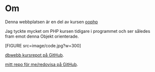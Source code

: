 ---
---
Om
=========================

Denna webbplatsen är en del av kursen [oophp](https://dbwebb.se/kurser/oophp-v4)

Jag tyckte mycket om PHP kursen tidigare i programmet och ser således fram emot denna Objekt orienterade.


[FIGURE src=image/code.jpg?w=300]

[dbwebb kursrepot på GitHub](https://github.com/dbwebb-se/oophp).

[mitt repo för me/redovisa på GitHub](https://github.com/Edugolr/oophp).
